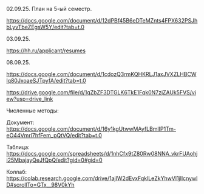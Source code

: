 02.09.25. План на 5-ый семестр.

https://docs.google.com/document/d/12dPBf45B6eDTeMZnts4FPX632PSJhbLyvTbeZEgsW5Y/edit?tab=t.0

03.09.25.

https://hh.ru/applicant/resumes

08.09.25.

https://docs.google.com/document/d/1cdozQ3rmKQHKRLJ1axJVXZLHBCWlq80JxoaeSJTpyfA/edit?tab=t.0

https://drive.google.com/file/d/1qZbZF3DTGLK6TkE1Fqk0N7zjZAUk5FVS/view?usp=drive_link

Численные методы:

Документ: https://docs.google.com/document/d/16y1kgUtwwMAyfLBmlIP1Tm-eO44Vmrl7hfFem_pQtVQ/edit?tab=t.0

Таблица: https://docs.google.com/spreadsheets/d/1nhCfx9tZ80Rw08NNA_vkrFUAohji25MbajayQeJfQpQ/edit?gid=0#gid=0

Коллаб: https://colab.research.google.com/drive/1ajlW2dEvxFqklLeZkYhwVl1jIlcnywlD#scrollTo=GTx__98V0kYh
